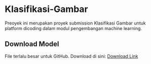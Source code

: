 # Klasifikasi-Gambar
Preoyek ini merupakan proyek submission Klasifikasi Gambar untuk platform dicoding dalam modul pengembangan machine learning.
## Download Model
File terlalu besar untuk GitHub. Download di sini:
[Download Link](https://drive.google.com/drive/folders/1mr87bKOqgkLY9ZKD0XgNikmuriNc9UUR)


